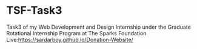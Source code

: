 # TSF-Task3
Task3 of my Web Development and Design Internship under the Graduate Rotational Internship Program at The Sparks Foundation 
Live:https://sardarboy.github.io/Donation-Website/
